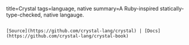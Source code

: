 title=Crystal
tags=language, native
summary=A Ruby-inspired statically-type-checked, native langauge.
~~~~~~

[Source](https://github.com/crystal-lang/crystal) | [Docs](https://github.com/crystal-lang/crystal-book)

